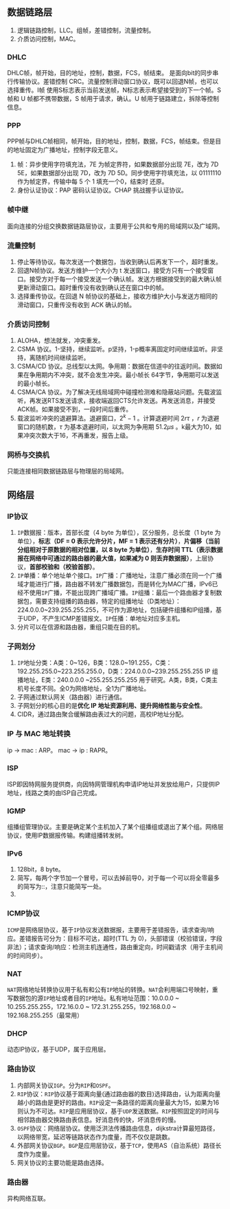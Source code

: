 ## 数据链路层
1. 逻辑链路控制，LLC。组帧，差错控制，流量控制。
2. 介质访问控制，MAC。
### DHLC
DHLC帧，帧开始，目的地址，控制，数据，FCS，帧结束。
是面向bit的同步串行传输协议。差错控制 CRC。流量控制滑动窗口协议，既可以回退N帧，也可以选择重传。I帧 使用S标志表示当前发送帧，N标志表示希望接受到的下一个帧。S 帧和 U 帧都不携带数据，S 帧用于请求，确认。U 帧用于链路建立，拆除等控制信息。
### PPP
PPP帧与DHLC帧相同，帧开始，目的地址，控制，数据，FCS，帧结束。但是目的地址固定为广播地址，控制字段无意义。
1. 帧：异步使用字符填充法，7E 为帧定界符，如果数据部分出现 7E，改为 7D 5E，如果数据部分出现 7D，改为 7D 5D。同步使用字符填充法，以 01111110 作为帧定界，传输中每 5 个 1 填充一个0，结束时 还原。
2. 身份认证协议：PAP 密码认证协议。CHAP 挑战握手认证协议。
### 帧中继
面向连接的分组交换数据链路层协议，主要用于公共和专用的局域网以及广域网。
### 流量控制
1. 停止等待协议。每次发送一个数据包，当收到确认后再发下一个，超时重发。
2. 回退N帧协议。发送方维护一个大小为 t 发送窗口，接受方只有一个接受窗口。接受方对于每一个接受发送一个确认帧。发送方根据接受到的最大确认帧更新滑动窗口。超时重传没有收到确认还在窗口中的帧。
3. 选择重传协议。在回退 N 帧协议的基础上，接收方维护大小与发送方相同的滑动窗口，只重传没有收到 ACK 确认的帧。
### 介质访问控制
1. ALOHA，想法就发，冲突重发。
2. CSMA 协议。1-坚持，继续监听。p坚持，1-p概率离固定时间继续监听。非坚持，离随机时间继续监听。
3. CSMA/CD 协议。总线型以太网。争用期：数据在信道中的往返时间。数据如果在争用期内不冲突，就不会发生冲突。最小帧长 64字节，争用期可以发送的最小帧长。
4. CSMA/CA 协议。为了解决无线局域网中碰撞检测难和隐蔽站问题。先载波监听，再发送RTS发送请求，接收端返回CTS允许发送。再发送消息，并接受ACK帧。如果接受不到，一段时间后重传。
5. 载波监听冲突的退避算法。退避窗口，$2^k-1$ 。计算退避时间 $2r\tau$ ，$r$ 为退避窗口的随机数，$\tau$ 为基本退避时间，以太网为争用期  $51.2\mu s$ 。k最大为10，如果冲突次数大于16，不再重发，报告上级。
### 网桥与交换机
只能连接相同数据链路层与物理层的局域网。
## 网络层
### IP协议
1. `IP`数据报：版本，首部长度（4 byte 为单位），区分服务，总长度（1 byte 为单位），**标志（DF = 0 表示允许分片，MF = 1 表示还有分片）**，**片偏移（当前分组相对于原数据的相对位置，以 8 byte 为单位）**，**生存时间 TTL（表示数据报在网络中可通过的路由器的最大值，如果减为 0 则丢弃数据报）**，上层协议，**首部校验和（校验首部）**。
2. `IP`单播：单个地址单个接口。`IP`广播：广播地址，注意广播必须在同一个广播域才能进行广播，路由器不转发广播数据包，而是转化为MAC广播，IPv6已经不使用`IP`广播，不能出现跨广播域广播。`IP`组播：最后一个路由器才复制数据包，需要支持组播的路由器，特定的组播地址（D类地址）：224.0.0.0~239.255.255.255，不可作为源地址，包括硬件组播和IP组播，基于UDP，不产生ICMP差错报文。`IP`任播：单地址对应多主机。
3. 分片可以在信源和路由器，重组只能在目的机。
### 子网划分
1. `IP`地址分类：A类：0~126，B类：128.0~191.255，C类：192.255.255.0~223.255.255.0，D类：224.0.0.0~239.255.255.255 IP 组播地址，E类：240.0.0.0 ~255.255.255.255 用于研究。A类，B类，C类主机号长度不同。全0为网络地址，全1为广播地址。
2. 子网通过默认网关（路由器）进行通信。
3. 子网划分的核心目的是**优化 IP 地址资源利用、提升网络性能与安全性**。
4. CIDR，通过路由聚合缓解路由表过大的问题，高校IP地址分配。
### IP 与 MAC 地址转换
ip -> mac : ARP。
mac -> ip : RAPR。
### ISP
ISP即因特网服务提供商，向因特网管理机构申请IP地址并发放给用户，只提供IP地址，线路之类的由ISP自己完成。
### IGMP
组播组管理协议。主要是确定某个主机加入了某个组播组或退出了某个组。网络层协议，使用IP数据报传输。构建组播转发树。
### IPv6
1. 128bit，8 byte。
2. 简写，每两个字节加一个冒号，可以去掉前导0，对于每一个可以将全零最多的简写为::，注意只能简写一处。
3. 
### ICMP协议
`ICMP`是网络层协议，基于`IP`协议发送数据报，主要用于差错报告，请求查询/响应。差错报告可分为：目标不可达，超时(TTL 为 0)，头部错误（校验错误，字段非法）；请求查询/响应：检测主机连通性，路由重定向，时间戳请求（用于主机间的时间同步）。
### NAT
`NAT`网络地址转换协议用于私有和公有`IP`地址的转换。`NAT`会利用端口号映射，重写数据包的源`IP`地址或者目的`IP`地址。私有地址范围：10.0.0.0 ~ 10.255.255.255，172.16.0.0 ~ 172.31.255.255，192.168.0.0 ~ 192.168.255.255（最常用）
### DHCP
动态IP协议，基于UDP，属于应用层。
### 路由协议
1. 内部网关协议`IGP`。分为`RIP`和`OSPF`。
2. `RIP`协议：`RIP`协议基于距离向量(通过路由器的数目)选择路由，认为距离向量越小的路由是更好的路由。`RIP`设定一条路径的距离向量最大为15，如果为16则认为不可达。`RIP`是应用层协议，基于`UDP`发送数据。`RIP`按照固定的时间与相邻路由器交换路由表信息。好消息传的快，坏消息传的慢。
3. `OSPF`协议：网络层协议。使用泛洪法传播路由信息，dijkstra计算最短路径，以网络带宽，延迟等链路状态作为度量，而不仅仅是跳数。
4. 外部网关协议`BGP`。`BGP`是应用层协议，基于`TCP`，使用AS（自治系统）路径长度作为度量。
5. 网关协议的主要功能是路由选择。

### 路由器
异构网络互联。
